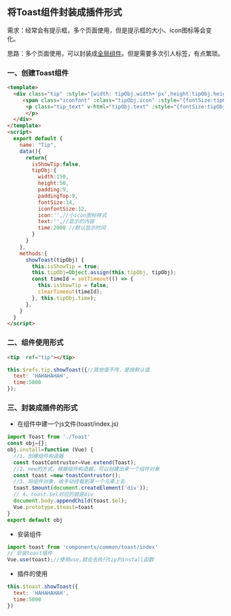 ## 将Toast组件封装成插件形式

需求：经常会有提示框，多个页面使用，但是提示框的大小、icon图标等会变化。

思路：多个页面使用，可以封装成[全局组件](https://www.cnblogs.com/jiajia-hjj/p/15864424.html)。但是需要多次引人标签，有点繁琐。

### 一、创建Toast组件

```html
<template>
  <div class="tip" :style="{width: tipObj.width+'px',height:tipObj.height+'px',padding:tipObj.padding+'px',paddingTop:tipObj.paddingTop+'px '}" v-show="isShowTip">
     <span class="iconfont" :class="tipObj.icon" :style="{fontSize:tipObj.iconfontSize+'px'}"></span>
      <p class="tip_text" v-html="tipObj.text" :style="{fontSize:tipObj.fontSize+'px'}">
      </p>
  </div>
</template>
<script>
  export default {
    name: "Tip",
    data(){
      return{
        isShowTip:false,
        tipObj:{
          width:150, 
          height:50,
          padding:9,
          paddingTop:9,
          fontSize:14,
          iconfontSize:12,
          icon:'',//小icon图标样式
          text:'',//显示的内容
          time:2000 //默认显示时间
        }
      }
    },
    methods:{
      showToast(tipObj) {
        this.isShowTip = true;
        this.tipObj=Object.assign(this.tipObj, tipObj);
        const timeId = setTimeout(() => {
          this.isShowTip = false;
          clearTimeout(timeId);
        }, this.tipObj.time);
      },
    }
  }
</script>
```

### 二、组件使用形式

```html
<tip  ref="tip"></tip>
```

```js
this.$refs.tip.showToast({//其他值不传，是按默认值
  text: 'HAHAHAHAH',
  time:5000
});
```

### 三、封装成插件的形式

+ 在组件中建一个js文件(toast/index.js)

```js
import Toast from './Toast'
const obj={};
obj.install=function (Vue) {
  //1、创建组件构造器
  const toastContrustor=Vue.extend(Toast);
  //2、new的方式，根据组件构造器，可以创建出来一个组件对象
  const toast =new toastContrustor();
  //3、将组件对象，收手动挂载到某一个元素上去
  toast.$mount(document.createElement('div'));
  // 4、toast.$el对应的就是div
  document.body.appendChild(toast.$el);
  Vue.prototype.$toast=toast
}
export default obj
```

+ 安装组件

```js
import toast from 'components/common/toast/index'
// 安装toast插件
Vue.use(toast);//使用use,就会去执行tip的install函数
```

+ 插件的使用

```js
this.$toast.showToast({
  text: 'HAHAHAHAH',
  time:5000
})
```

